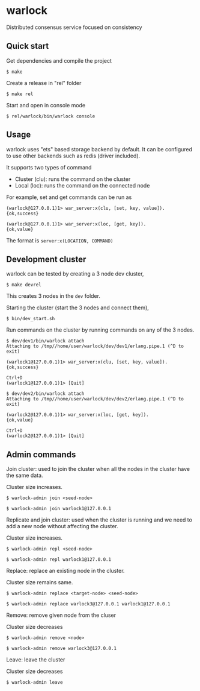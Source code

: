 # warlock

Distributed consensus service focused on consistency

## Quick start

Get dependencies and compile the project

    $ make

Create a release in "rel" folder

    $ make rel

Start and open in console mode

    $ rel/warlock/bin/warlock console

## Usage

warlock uses "ets" based storage backend by default. It can be configured
to use other backends such as redis (driver included).

It supports two types of command

* Cluster (clu): runs the command on the cluster
* Local (loc): runs the command on the connected node

For example, set and get commands can be run as

    (warlock@127.0.0.1)1> war_server:x(clu, [set, key, value]).
    {ok,success}

    (warlock@127.0.0.1)1> war_server:x(loc, [get, key]).
    {ok,value}


The format is `server:x(LOCATION, COMMAND)`


## Development cluster

warlock can be tested by creating a 3 node dev cluster,

    $ make devrel

This creates 3 nodes in the `dev` folder.

Starting the cluster (start the 3 nodes and connect them),

    $ bin/dev_start.sh

Run commands on the cluster by running commands on any of the 3 nodes.

    $ dev/dev1/bin/warlock attach
    Attaching to /tmp//home/user/warlock/dev/dev1/erlang.pipe.1 (^D to exit)

    (warlock1@127.0.0.1)1> war_server:x(clu, [set, key, value]).
    {ok,success}

    Ctrl+D
    (warlock1@127.0.0.1)1> [Quit]

    $ dev/dev2/bin/warlock attach
    Attaching to /tmp//home/user/warlock/dev/dev2/erlang.pipe.1 (^D to exit)

    (warlock2@127.0.0.1)1> war_server:x(loc, [get, key]).
    {ok,value}

    Ctrl+D
    (warlock2@127.0.0.1)1> [Quit]


## Admin commands

Join cluster: used to join the cluster when all the nodes in the cluster have
the same data.

Cluster size increases.

    $ warlock-admin join <seed-node>

    $ warlock-admin join warlock1@127.0.0.1

Replicate and join cluster: used when the cluster is running and we need to add
a new node without affecting the cluster.

Cluster size increases.

    $ warlock-admin repl <seed-node>

    $ warlock-admin repl warlock1@127.0.0.1

Replace: replace an existing node in the cluster.

Cluster size remains same.

    $ warlock-admin replace <target-node> <seed-node>

    $ warlock-admin replace warlock3@127.0.0.1 warlock1@127.0.0.1

Remove: remove given node from the cluser

Cluster size decreases

    $ warlock-admin remove <node>

    $ warlock-admin remove warlock3@127.0.0.1

Leave: leave the cluster

Cluster size decreases

    $ warlock-admin leave

